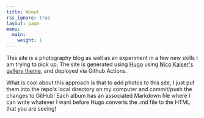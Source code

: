 ```yaml
---
title: About
rss_ignore: true
layout: page
menu:
  main:
    weight: 1
---
```


This site is a photography blog as well as an experiment in a few new skills I am trying to pick up. The site is generated using [Hugo](https://gohugo.io/) using [Nico Kaiser's gallery theme](https://github.com/nicokaiser/hugo-theme-gallery), and deployed via Github Actions.

What is cool about this approach is that to add photos to this site, I just put them into the repo's local directory on my computer and commit/push the changes to GitHub! Each album has an associated Markdown file where I can write whatever I want before Hugo converts the .md file to the HTML that you are seeing!

